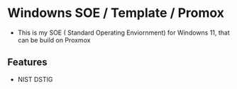 # Windowns SOE / Template / Promox

- This is my SOE ( Standard Operating Enviornment) for Windowns 11, that can be build on Proxmox


## Features 

- NIST DSTIG 
